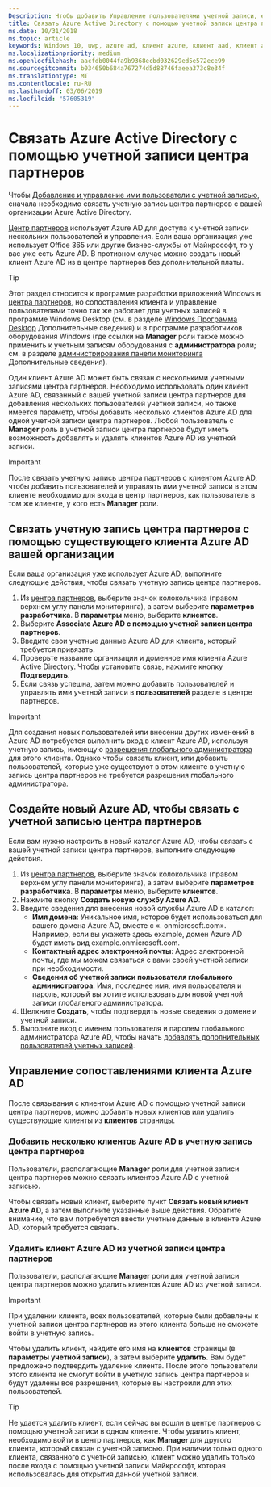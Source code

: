 ```yaml
---
Description: Чтобы добавить Управление пользователями учетной записи, его необходимо связать учетную запись центра партнеров с вашей организации Azure Active Directory.
title: Связать Azure Active Directory с помощью учетной записи центра партнеров
ms.date: 10/31/2018
ms.topic: article
keywords: Windows 10, uwp, azure ad, клиент azure, клиент aad, клиент azure ad, управление клиентами, клиенты
ms.localizationpriority: medium
ms.openlocfilehash: aacfdb0044fa9b9368ecbd032629ed5e572ece99
ms.sourcegitcommit: b034650b684a767274d5d88746faeea373c8e34f
ms.translationtype: MT
ms.contentlocale: ru-RU
ms.lasthandoff: 03/06/2019
ms.locfileid: "57605319"
---
```

# <a name="associate-azure-active-directory-with-your-partner-center-account"></a>Связать Azure Active Directory с помощью учетной записи центра партнеров

Чтобы [Добавление и управление ими пользователи с учетной записью](add-users-groups-and-azure-ad-applications.md), сначала необходимо связать учетную запись центра партнеров с вашей организации Azure Active Directory. 

[Центр партнеров](https://partner.microsoft.com/dashboard) использует Azure AD для доступа к учетной записи нескольких пользователей и управления. Если ваша организация уже использует Office 365 или другие бизнес-службы от Майкрософт, то у вас уже есть Azure AD. В противном случае можно создать новый клиент Azure AD из в центре партнеров без дополнительной платы.

> [!TIP]
> Этот раздел относится к программе разработки приложений Windows в [центра партнеров](https://partner.microsoft.com/dashboard), но сопоставления клиента и управление пользователями точно так же работает для учетных записей в программе Windows Desktop (см. в разделе [Windows Программа Desktop](https://docs.microsoft.com/windows/desktop/appxpkg/windows-desktop-application-program#add-and-manage-account-users) Дополнительные сведения) и в программе разработчиков оборудования Windows (где ссылки на **Manager** роли также можно применить к учетным записям оборудования с **администратора**  роли; см. в разделе [администрирования панели мониторинга](https://docs.microsoft.com/windows-hardware/drivers/dashboard/dashboard-administration) Дополнительные сведения).

Один клиент Azure AD может быть связан с несколькими учетными записями центра партнеров. Необходимо использовать один клиент Azure AD, связанный с вашей учетной записи центра партнеров для добавления нескольких пользователей учетной записи, но также имеется параметр, чтобы добавить несколько клиентов Azure AD для одной учетной записи центра партнеров. Любой пользователь с **Manager** роль в учетной записи центра партнеров будут иметь возможность добавлять и удалять клиентов Azure AD из учетной записи.

> [!IMPORTANT]
> После связать учетную запись центра партнеров с клиентом Azure AD, чтобы добавить пользователей и управлять ими учетной записи в этом клиенте необходимо для входа в центр партнеров, как пользователь в том же клиенте, у кого есть **Manager** роли.


## <a name="associate-your-partner-center-account-with-your-organizations-existing-azure-ad-tenant"></a>Связать учетную запись центра партнеров с помощью существующего клиента Azure AD вашей организации

Если ваша организация уже использует Azure AD, выполните следующие действия, чтобы связать учетную запись центра партнеров.

1.  Из [центра партнеров](https://partner.microsoft.com/dashboard), выберите значок колокольчика (правом верхнем углу панели мониторинга), а затем выберите **параметров разработчика**. В **параметры** меню, выберите **клиентов**.
2.  Выберите **Associate Azure AD с помощью учетной записи центра партнеров**.
3.  Введите свои учетные данные Azure AD для клиента, который требуется привязать.
4.  Проверьте название организации и доменное имя клиента Azure Active Directory. Чтобы установить связь, нажмите кнопку **Подтвердить**.
5.  Если связь успешна, затем можно добавить пользователей и управлять ими учетной записи в **пользователей** разделе в центре партнеров.

> [!IMPORTANT]
> Для создания новых пользователей или внесении других изменений в Azure AD потребуется выполнить вход в клиент Azure AD, используя учетную запись, имеющую [разрешения глобального администратора](https://docs.microsoft.com/azure/active-directory/users-groups-roles/directory-assign-admin-roles) для этого клиента. Однако чтобы связать клиент, или добавить пользователей, которые уже существуют в этом клиенте в учетную запись центра партнеров не требуется разрешения глобального администратора.


## <a name="create-a-brand-new-azure-ad-to-associate-with-your-partner-center-account"></a>Создайте новый Azure AD, чтобы связать с учетной записью центра партнеров

Если вам нужно настроить в новый каталог Azure AD, чтобы связать с вашей учетной записи центра партнеров, выполните следующие действия.

1.  Из [центра партнеров](https://partner.microsoft.com/dashboard), выберите значок колокольчика (правом верхнем углу панели мониторинга), а затем выберите **параметров разработчика**. В **параметры** меню, выберите **клиентов**.
2.  Нажмите кнопку **Создать новую службу Azure AD**.
3.  Введите сведения для внесения новой службы Azure AD в каталог:
    - **Имя домена**: Уникальное имя, которое будет использоваться для вашего домена Azure AD, вместе с «. onmicrosoft.com». Например, если вы укажете здесь example, домен Azure AD будет иметь вид example.onmicrosoft.com.
    - **Контактный адрес электронной почты**: Адрес электронной почты, где мы можем связаться с вами своей учетной записи при необходимости.
    - **Сведения об учетной записи пользователя глобального администратора**: Имя, последнее имя, имя пользователя и пароль, который вы хотите использовать для новой учетной записи глобального администратора.
4.  Щелкните **Создать**, чтобы подтвердить новые сведения о домене и учетной записи.
5.  Выполните вход с именем пользователя и паролем глобального администратора Azure AD, чтобы начать [добавлять дополнительных пользователей учетных записей](add-users-groups-and-azure-ad-applications.md).


## <a name="manage-azure-ad-tenant-associations"></a>Управление сопоставлениями клиента Azure AD

После связывания с клиентом Azure AD с помощью учетной записи центра партнеров, можно добавить новых клиентов или удалить существующие клиенты из **клиентов** страницы.


### <a name="add-multiple-azure-ad-tenants-to-your-partner-center-account"></a>Добавить несколько клиентов Azure AD в учетную запись центра партнеров

Пользователи, располагающие **Manager** роли для учетной записи центра партнеров можно связать клиентов Azure AD с учетной записью.

Чтобы связать новый клиент, выберите пункт **Связать новый клиент Azure AD**, а затем выполните указанные выше действия. Обратите внимание, что вам потребуется ввести учетные данные в клиенте Azure AD, который требуется связать.


### <a name="remove-an-azure-ad-tenant-from-your-partner-center-account"></a>Удалить клиент Azure AD из учетной записи центра партнеров

Пользователи, располагающие **Manager** роли для учетной записи центра партнеров можно удалить клиентов Azure AD из учетной записи.

> [!IMPORTANT]
> При удалении клиента, всех пользователей, которые были добавлены к учетной записи центра партнеров из этого клиента больше не сможете войти в учетную запись. 

Чтобы удалить клиент, найдите его имя на **клиентов** страницы (в **параметры учетной записи**), а затем выберите **удалить**. Вам будет предложено подтвердить удаление клиента. После этого пользователи этого клиента не смогут войти в учетную запись центра партнеров и будут удалены все разрешения, которые вы настроили для этих пользователей.

> [!TIP]
> Не удается удалить клиент, если сейчас вы вошли в центре партнеров с помощью учетной записи в одном клиенте. Чтобы удалить клиент, необходимо войти в центр партнеров, как **Manager** для другого клиента, который связан с учетной записью. При наличии только одного клиента, связанного с учетной записью, клиент можно удалить только после входа с помощью учетной записи Майкрософт, которая использовалась для открытия данной учетной записи.


